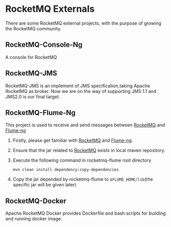 # RocketMQ Externals

There are some RocketMQ external projects, with the purpose of growing the RocketMQ community.

## RocketMQ-Console-Ng
A console for RocketMQ
## RocketMQ-JMS
RocketMQ-JMS is an implement of JMS specification,taking Apache RocketMQ as broker. Now we are on the way of supporting JMS 1.1 and JMS2.0 is our final target.

## RocketMQ-Flume-Ng

This project is used to receive and send messages between
[RocketMQ](http://rocketmq.incubator.apache.org/) and [Flume-ng](https://github.com/apache/flume)

1. Firstly, please get familiar with [RocketMQ](http://rocketmq.incubator.apache.org/) and [Flume-ng](https://github.com/apache/flume).
2. Ensure that the jar related to [RocketMQ](http://rocketmq.incubator.apache.org/dowloading/releases) exists in local maven repository.
3. Execute the following command in rocketmq-flume root directory

   `mvn clean install dependency:copy-dependencies`

4. Copy the jar depended by rocketmq-flume to `$FLUME_HOME/lib`(the specific jar will be given later)

## RocketMQ-Docker
Apache RocketMQ Docker provides Dockerfile and bash scripts for building and running docker image.





